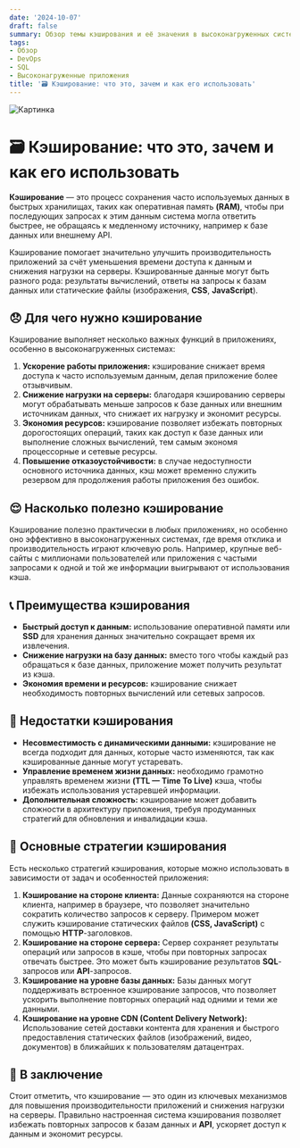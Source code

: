 ```yaml
---
date: '2024-10-07'
draft: false
summary: Обзор темы кэширования и её значения в высоконагруженных системах
tags:
- Обзор
- DevOps
- SQL
- Высоконагруженные приложения
title: '🗃 Кэширование: что это, зачем и как его использовать'
---
```


![Картинка](http://localhost:1313/images/posts/image_47.jpg)

# 🗃 Кэширование: что это, зачем и как его использовать

__Кэширование__ — это процесс сохранения часто используемых данных в быстрых хранилищах, таких как оперативная память **__(RAM)__**, чтобы при последующих запросах к этим данным система могла ответить быстрее, не обращаясь к медленному источнику, например к базе данных или внешнему API.

Кэширование помогает значительно улучшить производительность приложений за счёт уменьшения времени доступа к данным и снижения нагрузки на серверы. Кэшированные данные могут быть разного рода: результаты вычислений, ответы на запросы к базам данных или статические файлы (изображения, **CSS**, **JavaScript**).

## 😞 **Для чего нужно кэширование**
Кэширование выполняет несколько важных функций в приложениях, особенно в высоконагруженных системах:
1. **__Ускорение работы приложения:__** кэширование снижает время доступа к часто используемым данным, делая приложение более отзывчивым.
2. **__Снижение нагрузки на серверы:__** благодаря кэшированию серверы могут обрабатывать меньше запросов к базе данных или внешним источникам данных, что снижает их нагрузку и экономит ресурсы.
3. **__Экономия ресурсов:__** кэширование позволяет избежать повторных дорогостоящих операций, таких как доступ к базе данных или выполнение сложных вычислений, тем самым экономя процессорные и сетевые ресурсы.
4. **__Повышение отказоустойчивости:__** в случае недоступности основного источника данных, кэш может временно служить резервом для продолжения работы приложения без ошибок.

## 😌 **Насколько полезно кэширование**
Кэширование полезно практически в любых приложениях, но особенно оно эффективно в высоконагруженных системах, где время отклика и производительность играют ключевую роль. Например, крупные веб-сайты с миллионами пользователей или приложения с частыми запросами к одной и той же информации выигрывают от использования кэша.

## 📞 **Преимущества кэширования**
- **__Быстрый доступ к данным:__** использование оперативной памяти или **SSD** для хранения данных значительно сокращает время их извлечения.
- **__Снижение нагрузки на базу данных:__** вместо того чтобы каждый раз обращаться к базе данных, приложение может получить результат из кэша.
- **__Экономия времени и ресурсов:__** кэширование снижает необходимость повторных вычислений или сетевых запросов.

## 🔫 **Недостатки кэширования**
- **__Несовместимость с динамическими данными:__** кэширование не всегда подходит для данных, которые часто изменяются, так как кэшированные данные могут устаревать.
- **__Управление временем жизни данных:__** необходимо грамотно управлять временем жизни **__(TTL — Time To Live)__** кэша, чтобы избежать использования устаревшей информации.
- **__Дополнительная сложность:__** кэширование может добавить сложности в архитектуру приложения, требуя продуманных стратегий для обновления и инвалидации кэша.

## 🎰 Основные стратегии кэширования
Есть несколько стратегий кэширования, которые можно использовать в зависимости от задач и особенностей приложения:
1. **__Кэширование на стороне клиента:__**
Данные сохраняются на стороне клиента, например в браузере, что позволяет значительно сократить количество запросов к серверу. Примером может служить кэширование статических файлов **__(CSS, JavaScript)__** с помощью **HTTP**-заголовков.
2. **__Кэширование на стороне сервера:__** Сервер сохраняет результаты операций или запросов в кэше, чтобы при повторных запросах отвечать быстрее. Это может быть кэширование результатов **SQL**-запросов или **API**-запросов.
3. **__Кэширование на уровне базы данных:__** Базы данных могут поддерживать встроенное кэширование запросов, что позволяет ускорить выполнение повторных операций над одними и теми же данными.
4. **__Кэширование на уровне CDN (Content Delivery Network):__** Использование сетей доставки контента для хранения и быстрого предоставления статических файлов (изображений, видео, документов) в ближайших к пользователям датацентрах.

## 🎰 В заключение
Стоит отметить, что кэширование — это один из ключевых механизмов для повышения производительности приложений и снижения нагрузки на серверы. Правильно настроенная система кэширования позволяет избежать повторных запросов к базам данных и **API**, ускоряет доступ к данным и экономит ресурсы.
